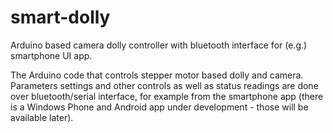 smart-dolly
===========

Arduino based camera dolly controller with bluetooth interface for (e.g.) smartphone UI app.

The Arduino code that controls stepper motor based dolly and camera. Parameters settings and other controls as well as status readings are done over bluetooth/serial interface, for example from the smartphone app (there is a Windows Phone and Android app under development - those will be available later).

